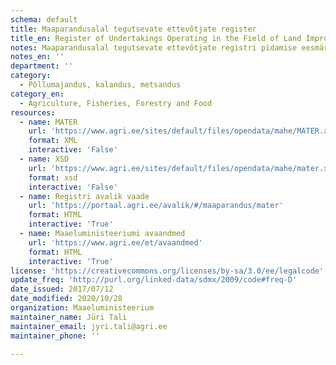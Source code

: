 ```yaml
---
schema: default
title: Maaparandusalal tegutsevate ettevõtjate register
title_en: Register of Undertakings Operating in the Field of Land Improvement
notes: Maaparandusalal tegutsevate ettevõtjate registri pidamise eesmärk on anda avalikkusele teavet maaparandusalal tegutsevatest ettevõtjatest ning võimaldada nende ettevõtjate tegevuse üle arvestuse pidamist ja järelevalvet. Registri vastutav töötleja on Maaeluministeerium ja volitatud töötleja on Põllumajandusamet (PMA). Täpsemat teavet maaparandussüsteemide registri kohta saab PMA kodulehelt. Andmestik sisaldab ettevõtete infot koos tegevusala infoga.
notes_en: ''
department: ''
category:
  - Põllumajandus, kalandus, metsandus
category_en:
  - Agriculture, Fisheries, Forestry and Food
resources:
  - name: MATER
    url: 'https://www.agri.ee/sites/default/files/opendata/mahe/MATER.xml'
    format: XML
    interactive: 'False'
  - name: XSD
    url: 'https://www.agri.ee/sites/default/files/opendata/mahe/mater.xsd'
    format: xsd
    interactive: 'False'
  - name: Registri avalik vaade
    url: 'https://portaal.agri.ee/avalik/#/maaparandus/mater'
    format: HTML
    interactive: 'True'
  - name: Maaeluministeeriumi avaandmed
    url: 'https://www.agri.ee/et/avaandmed'
    format: HTML
    interactive: 'True'
license: 'https://creativecommons.org/licenses/by-sa/3.0/ee/legalcode'
update_freq: 'http://purl.org/linked-data/sdmx/2009/code#freq-D'
date_issued: 2017/07/12
date_modified: 2020/10/28
organization: Maaeluministeerium
maintainer_name: Jüri Tali
maintainer_email: jyri.tali@agri.ee
maintainer_phone: ''

---
```

